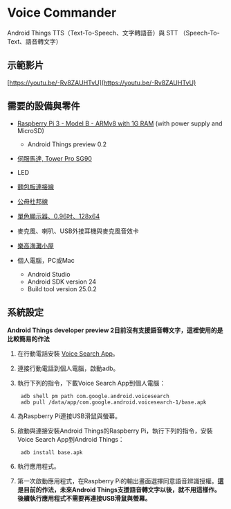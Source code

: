 # Voice Commander

Android Things TTS（Text-To-Speech、文字轉語音）與 STT （Speech-To-Text、語音轉文字）


## 示範影片

[https://youtu.be/-Rv8ZAUHTvU](https://youtu.be/-Rv8ZAUHTvU)

## 需要的設備與零件

* [Raspberry Pi 3 - Model B - ARMv8 with 1G RAM](https://www.adafruit.com/products/3055) (with power supply and MicroSD)
    * Android Things preview 0.2
* [伺服馬達, Tower Pro SG90](http://www.towerpro.com.tw/product/sg90-7/)
* LED
* [麵包板連接線](https://www.adafruit.com/products/153)
* [公母杜邦線](https://www.adafruit.com/products/1954)
* [單色顯示器、0.96吋、128x64](https://www.adafruit.com/products/326)
* 麥克風、喇叭、USB外接耳機與麥克風音效卡

    

* [樂高海灘小屋](http://shop.lego.com/en-US/Beach-Hut-31035)
* 個人電腦，PC或Mac
    * Android Studio
    * Android SDK version 24
    * Build tool version 25.0.2

## 系統設定

**Android Things developer preview 2目前沒有支援語音轉文字，這裡使用的是比較簡易的作法**

1. 在行動電話安裝 [Voice Search App](https://play.google.com/store/apps/details?id=com.google.android.voicesearch)。
2. 連接行動電話到個人電腦，啟動adb。
3. 執行下列的指令，下載Voice Search App到個人電腦：

        adb shell pm path com.google.android.voicesearch
        adb pull /data/app/com.google.android.voicesearch-1/base.apk

4. 為Raspberry Pi連接USB滑鼠與螢幕。
5. 啟動與連接安裝Android Things的Raspberry Pi，執行下列的指令，安裝Voice Search App到Android Things：

        adb install base.apk

6. 執行應用程式。
7. 第一次啟動應用程式，在Raspberry Pi的輸出畫面選擇同意語音辨識授權。**這是目前的作法，未來Android Things支援語音轉文字以後，就不用這樣作。後續執行應用程式不需要再連接USB滑鼠與螢幕。**
